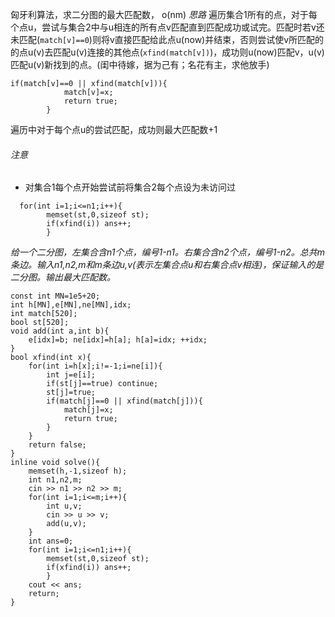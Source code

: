 匈牙利算法，求二分图的最大匹配数， o(nm)
*思路*
遍历集合1所有的点，对于每个点u，尝试与集合2中与u相连的所有点v匹配直到匹配成功或试完。匹配时若v还未匹配(`match[v]==0`)则将v直接匹配给此点u(now)并结束，否则尝试使v所匹配的的点u(v)去匹配u(v)连接的其他点(`xfind(match[v])`)，成功则u(now)匹配v，u(v)匹配u(v)新找到的点。(闺中待嫁，据为己有；名花有主，求他放手)
```
if(match[v]==0 || xfind(match[v])){  
            match[v]=x;  
            return true;  
        }  
```
遍历中对于每个点u的尝试匹配，成功则最大匹配数+1
###### 注意
- 对集合1每个点开始尝试前将集合2每个点设为未访问过
```
  for(int i=1;i<=n1;i++){  
        memset(st,0,sizeof st);  
        if(xfind(i)) ans++;     
        }  
```
*给一个二分图，左集合含n1个点，编号1-n1。右集合含n2个点，编号1-n2。总共m条边。输入n1,n2,m和m条边u,v(表示左集合点u和右集合点v相连)，保证输入的是二分图。输出最大匹配数。*
```
const int MN=1e5+20;  
int h[MN],e[MN],ne[MN],idx;  
int match[520];  
bool st[520];  
void add(int a,int b){  
    e[idx]=b; ne[idx]=h[a]; h[a]=idx; ++idx;  
}  
bool xfind(int x){  
    for(int i=h[x];i!=-1;i=ne[i]){  
        int j=e[i];  
        if(st[j]==true) continue;  
        st[j]=true;  
        if(match[j]==0 || xfind(match[j])){  
            match[j]=x;  
            return true;  
        }  
    }  
    return false;  
}  
inline void solve(){  
    memset(h,-1,sizeof h);  
    int n1,n2,m;  
    cin >> n1 >> n2 >> m;  
    for(int i=1;i<=m;i++){  
        int u,v;  
        cin >> u >> v;  
        add(u,v);  
    }  
    int ans=0;  
    for(int i=1;i<=n1;i++){  
        memset(st,0,sizeof st);  
        if(xfind(i)) ans++;     
        }  
    cout << ans;  
    return;  
}
```